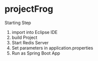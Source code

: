 # projectFrog
Starting Step
1. import into Eclipse IDE
2. build Project
3. Start Redis Server
4. Set parameters in application.properties
5. Run as Spring Boot App
